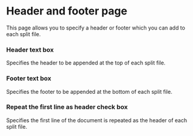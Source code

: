 # Header and footer page

This page allows you to specify a header or footer which you can add to each split file.

### Header text box

Specifies the header to be appended at the top of each split file.

### Footer text box

Specifies the footer to be appended at the bottom of each split file.

### Repeat the first line as header check box

Specifies the first line of the document is repeated as the header of each split file.
